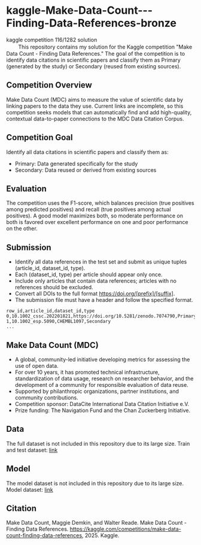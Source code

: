 # kaggle-Make-Data-Count---Finding-Data-References-bronze
kaggle competition 116/1282 solution<br>　　
This repository contains my solution for the Kaggle competition "Make Data Count - Finding Data References." The goal of the competition is to identify data citations in scientific papers and classify them as Primary (generated by the study) or Secondary (reused from existing sources).

## Competition Overview
Make Data Count (MDC) aims to measure the value of scientific data by linking papers to the data they use. Current links are incomplete, so this competition seeks models that can automatically find and add high-quality, contextual data-to-paper connections to the MDC Data Citation Corpus.

## Competition Goal
Identify all data citations in scientific papers and classify them as:
- Primary: Data generated specifically for the study
- Secondary: Data reused or derived from existing sources

## Evaluation
The competition uses the F1-score, which balances precision (true positives among predicted positives) and recall (true positives among actual positives). A good model maximizes both, so moderate performance on both is favored over excellent performance on one and poor performance on the other.

## Submission
- Identify all data references in the test set and submit as unique tuples (article_id, dataset_id, type).
- Each (dataset_id, type) per article should appear only once.
- Include only articles that contain data references; articles with no references should be excluded.
- Convert all DOIs to the full format https://doi.org/[prefix]/[suffix].
- The submission file must have a header and follow the specified format.
```csv
row_id,article_id,dataset_id,type
0,10.1002_cssc.202201821,https://doi.org/10.5281/zenodo.7074790,Primary
1,10.1002_esp.5090,CHEMBL1097,Secondary
...
```
## Make Data Count (MDC)
- A global, community-led initiative developing metrics for assessing the use of open data.
- For over 10 years, it has promoted technical infrastructure, standardization of data usage, research on researcher behavior, and the development of a community for responsible evaluation of data reuse.
- Supported by philanthropic organizations, partner institutions, and community contributions.
- Competition sponsor: DataCite International Data Citation Initiative e.V.
- Prize funding: The Navigation Fund and the Chan Zuckerberg Initiative.




## Data
The full dataset is not included in this repository due to its large size.
Train and test dataset: [link](https://www.kaggle.com/competitions/make-data-count-finding-data-references/data)

## Model
The model dataset is not included in this repository due to its large size.
Model dataset: [link](https://www.kaggle.com/models/qwen-lm/qwen2.5/Transformers/32b-instruct-awq/1)

## Citation
Make Data Count, Maggie Demkin, and Walter Reade. Make Data Count - Finding Data References. https://kaggle.com/competitions/make-data-count-finding-data-references, 2025. Kaggle.
